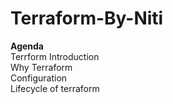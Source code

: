 # Terraform-By-Niti
**Agenda**
<br>
Terrform Introduction
<br>
Why Terraform
<br>
Configuration
<br>
Lifecycle of terraform
